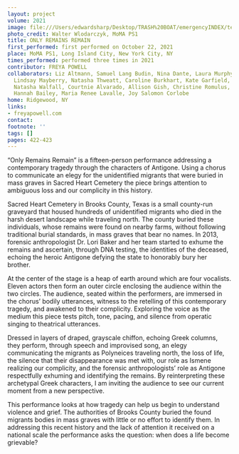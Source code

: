 ```yaml
---
layout: project
volume: 2021
image: file:///Users/edwardsharp/Desktop/TRASH%20BOAT/emergencyINDEX/ten_plus/guts/Links/1664125547064_Powell_ORR.tif
photo_credit: Walter Wlodarczyk, MoMA PS1
title: ONLY REMAINS REMAIN
first_performed: first performed on October 22, 2021
place: MoMA PS1, Long Island City, New York City, NY
times_performed: performed three times in 2021
contributor: FREYA POWELL
collaborators: Liz Altmann, Samuel Lang Budin, Nina Dante, Laura Murphy, Shanna Iglesias,
  Lindsay Mayberry, Natasha Thweatt, Caroline Burkhart, Kate Garfield, Aline Salloum,
  Natasha Walfall, Courtnie Alvarado, Allison Gish, Christine Romulus, Cassandra DeMarco,
  Hannah Bailey, Maria Renee Lavalle, Joy Salomon Corlobe
home: Ridgewood, NY
links:
- freyapowell.com
contact:
footnote: ''
tags: []
pages: 422-423
---
```

“Only Remains Remain” is a fifteen-person performance addressing a contemporary tragedy through the characters of Antigone. Using a chorus to communicate an elegy for the unidentified migrants that were buried in mass graves in Sacred Heart Cemetery the piece brings attention to ambiguous loss and our complicity in this history. 

Sacred Heart Cemetery in Brooks County, Texas is a small county-run graveyard that housed hundreds of unidentified migrants who died in the harsh desert landscape while traveling north. The county buried these individuals, whose remains were found on nearby farms, without following traditional burial standards, in mass graves that bear no names. In 2013, forensic anthropologist Dr. Lori Baker and her team started to exhume the remains and ascertain, through DNA testing, the identities of the deceased, echoing the heroic Antigone defying the state to honorably bury her brother.

At the center of the stage is a heap of earth around which are four vocalists. Eleven actors then form an outer circle enclosing the audience within the two circles. The audience, seated within the performers, are immersed in the chorus’ bodily utterances, witness to the retelling of this contemporary tragedy, and awakened to their complicity. Exploring the voice as the medium this piece tests pitch, tone, pacing, and silence from operatic singing to theatrical utterances. 

Dressed in layers of draped, grayscale chiffon, echoing Greek columns, they perform, through speech and improvised song, an elegy communicating the migrants as Polyneices traveling north, the loss of life, the silence that their disappearance was met with, our role as Ismene realizing our complicity, and the forensic anthropologists’ role as Antigone respectfully exhuming and identifying the remains. By reinterpreting these archetypal Greek characters, I am inviting the audience to see our current moment from a new perspective. 

This performance looks at how tragedy can help us begin to understand violence and grief. The authorities of Brooks County buried the found migrants bodies in mass graves with little or no effort to identify them. In addressing this recent history and the lack of attention it received on a national scale the performance asks the question: when does a life become grievable? 